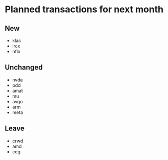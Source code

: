 # Planned transactions for next month

## New
+ klac
+ lrcx
+ nflx
## Unchanged
* nvda
* pdd
* amat
* mu
* avgo
* arm
* meta
## Leave
- crwd
- amd
- ceg